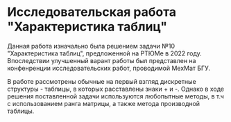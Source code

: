 # Исследовательская работа "Характеристика таблиц"
Данная работа изначально была решением задачи №10 "Характеристика таблиц", предложенной на РТЮМе в 2022 году.
Впоследствии улучшенный варант работы был представлен на конфенренции исследовательских работ, проводимой МехМат БГУ.

В работе рассмотрены обычные на первый взгляд дискретные структуры - таблицы, в которых расставлены знаки + и -. Однако в ходе решения поставленной задачи
используются любопытные методы, в т.ч с использованием ранга матрицы, а также метода производной таблицы.
